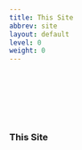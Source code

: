 ```yaml
---
title: This Site
abbrev: site
layout: default
level: 0
weight: 0
---
```

&nbsp;<br/>
&nbsp;<br/>
&nbsp;<br/>
&nbsp;<br/>
&nbsp;<br/>

<h3>This Site</h3>

